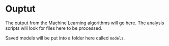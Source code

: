 # Ouptut
The output from the Machine Learning algorithms will go here. The analysis scripts will look for files here to be processed.

Saved models will be put into a folder here called `models`.
